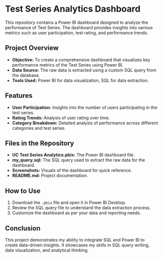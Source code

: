 # Test Series Analytics Dashboard

This repository contains a Power BI dashboard designed to analyze the performance of Test Series. The dashboard provides insights into various metrics such as user participation, test rating, and performance trends.

## Project Overview

- **Objective:** To create a comprehensive dashboard that visualizes key performance metrics of the Test Series using Power BI.
- **Data Source:** The raw data is extracted using a custom SQL query from the database.
- **Tools Used:** Power BI for data visualization, SQL for data extraction.

## Features

- **User Participation:** Insights into the number of users participating in the test series.
- **Rating Trends:** Analysis of user rating over time.
- **Category Breakdown:** Detailed analysis of performance across different categories and test series.

## Files in the Repository

- **UC Test Series Analytics.pbix:** The Power BI dashboard file.
- **my_query.sql:** The SQL query used to extract the raw data for the dashboard.
- **Screenshots:** Visuals of the dashboard for quick reference.
- **README.md:** Project documentation.

## How to Use

1. Download the `.pbix` file and open it in Power BI Desktop.
2. Review the SQL query file to understand the data extraction process.
3. Customize the dashboard as per your data and reporting needs.

## Conclusion

This project demonstrates my ability to integrate SQL and Power BI to create data-driven insights. It showcases my skills in SQL query writing, data visualization, and analytical thinking.
